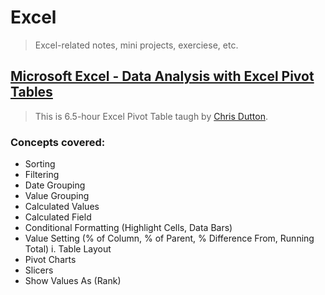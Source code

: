 # Excel
> Excel-related notes, mini projects, exerciese, etc.

## [Microsoft Excel - Data Analysis with Excel Pivot Tables](https://www.udemy.com/course/data-analysis-with-excel-pivot-tables/)
> This is 6.5-hour Excel Pivot Table taugh by [Chris Dutton](https://www.linkedin.com/in/csdutton/). 

### Concepts covered:
* Sorting
* Filtering
* Date Grouping
* Value Grouping
* Calculated Values
* Calculated Field
* Conditional Formatting (Highlight Cells, Data Bars)
* Value Setting (% of Column, % of Parent, % Difference From, Running Total) i. Table Layout
* Pivot Charts
* Slicers
* Show Values As (Rank)
